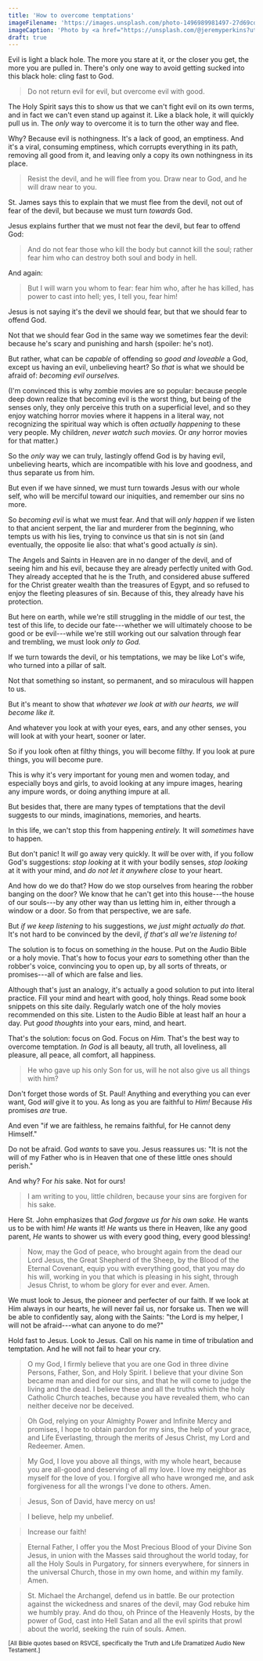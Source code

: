 ```yaml
---
title: 'How to overcome temptations'
imageFilename: 'https://images.unsplash.com/photo-1496989981497-27d69cdad83e?ixlib=rb-1.2.1&ixid=MnwxMjA3fDB8MHxwaG90by1wYWdlfHx8fGVufDB8fHx8&auto=format&fit=crop&w=931&q=80'
imageCaption: 'Photo by <a href="https://unsplash.com/@jeremyperkins?utm_source=unsplash&utm_medium=referral&utm_content=creditCopyText">Jeremy Perkins</a> on <a href="https://unsplash.com/?utm_source=unsplash&utm_medium=referral&utm_content=creditCopyText">Unsplash</a>'
draft: true
---
```


Evil is light a black hole. The more you stare at it, or the closer you get, the more you are pulled in. There's only one way to avoid getting sucked into this black hole: cling fast to God.

> Do not return evil for evil, but overcome evil with good.

The Holy Spirit says this to show us that we can't fight evil on its own terms, and in fact we can't even stand up against it. Like a black hole, it will quickly pull us in. The *only* way to overcome it is to turn the other way and flee.

Why? Because evil is nothingness. It's a lack of good, an emptiness. And it's a viral, consuming emptiness, which corrupts everything in its path, removing all good from it, and leaving only a copy its own nothingness in its place.

> Resist the devil, and he will flee from you. Draw near to God, and he will draw near to you.

St. James says this to explain that we must flee from the devil, not out of fear of the devil, but because we must turn *towards* God.

Jesus explains further that we must not fear the devil, but fear to offend God:

> And do not fear those who kill the body but cannot kill the soul; rather fear him who can destroy both soul and body in hell.

And again:

> But I will warn you whom to fear: fear him who, after he has killed, has power to cast into hell; yes, I tell you, fear him!

Jesus is not saying it's the devil we should fear, but that we should fear to offend God.

Not that we should fear God in the same way we sometimes fear the devil: because he's scary and punishing and harsh (spoiler: he's not).

But rather, what can be *capable* of offending so *good and loveable* a God, except us having an evil, unbelieving heart? So *that* is what we should be afraid of: *becoming evil ourselves.*

(I'm convinced this is why zombie movies are so popular: because people deep down realize that becoming evil is the worst thing, but being of the senses only, they only perceive this truth on a superficial level, and so they enjoy watching horror movies where it happens in a literal way, not recognizing the spiritual way which is often *actually happening* to these very people. My children, *never watch such movies.* Or *any* horror movies for that matter.)

So the *only* way we can truly, lastingly offend God is by having evil, unbelieving hearts, which are incompatible with his love and goodness, and thus separate us from him.

But even if we have sinned, we must turn towards Jesus with our whole self, who will be merciful toward our iniquities, and remember our sins no more.

So *becoming evil* is what we must fear. And that will *only happen* if we listen to that ancient serpent, the liar and murderer from the beginning, who tempts us with his lies, trying to convince us that sin is not sin (and eventually, the opposite lie also: that what's good actually *is* sin).

The Angels and Saints in Heaven are in no danger of the devil, and of seeing him and his evil, because they are already perfectly united with God. They already accepted that he is the Truth, and considered abuse suffered for the Christ greater wealth than the treasures of Egypt, and so refused to enjoy the fleeting pleasures of sin. Because of this, they already have his protection.

But here on earth, while we're still struggling in the middle of our test, the test of this life, to decide our fate---whether we will ultimately choose to be good or be evil---while we're still working out our salvation through fear and trembling, we must look *only to God.*

If we turn towards the devil, or his temptations, we may be like Lot's wife, who turned into a pillar of salt.

Not that something so instant, so permanent, and so miraculous will happen to us.

But it's meant to show that *whatever we look at with our hearts, we will become like it.*

And whatever you look at with your eyes, ears, and any other senses, you will look at with your heart, sooner or later.

So if you look often at filthy things, you will become filthy. If you look at pure things, you will become pure.

This is why it's very important for young men and women today, and especially boys and girls, to avoid looking at any impure images, hearing any impure words, or doing anything impure at all.

But besides that, there are many types of temptations that the devil suggests to our minds, imaginations, memories, and hearts.

In this life, we can't stop this from happening *entirely.* It will *sometimes* have to happen.

But don't panic! It *will* go away very quickly. It *will* be over with, if you follow God's suggestions: *stop looking* at it with your bodily senses, *stop looking* at it with your mind, and *do not let it anywhere close* to your heart.

And how do we do that? How do we stop ourselves from hearing the robber banging on the door? We know that he can't get into this house---the house of our souls---by any other way than us letting him in, either through a window or a door. So from that perspective, we are safe.

But *if we keep listening* to his suggestions, *we just might actually do that.* It's not hard to be convinced by the devil, *if that's all we're listening to!*

The solution is to focus on something *in* the house. Put on the Audio Bible or a holy movie. That's how to focus your *ears* to something other than the robber's voice, convincing you to open up, by all sorts of threats, or promises---all of which are false and lies.

Although that's just an analogy, it's actually a good solution to put into literal practice. Fill your mind and heart with good, holy things. Read some book snippets on this site daily. Regularly watch one of the holy movies recommended on this site. Listen to the Audio Bible at least half an hour a day. Put *good thoughts* into your ears, mind, and heart.

That's the solution: focus on God. Focus on *Him.* That's the best way to overcome temptation. *In God* is all beauty, all truth, all loveliness, all pleasure, all peace, all comfort, all happiness.

> He who gave up his only Son for us, will he not also give us all things with him?

Don't forget those words of St. Paul! Anything and everything you can ever want, God *will* give it to you. As long as you are faithful to *Him!* Because *His* promises *are* true.

And even "if we are faithless, he remains faithful, for He cannot deny Himself."

Do not be afraid. God *wants* to save you. Jesus reassures us: "It is not the will of my Father who is in Heaven that one of these little ones should perish."

And why? For *his* sake. Not for ours!

> I am writing to you, little children, because your sins are forgiven for his sake.

Here St. John emphasizes that *God forgave us for his own sake.* He wants us to be with him! *He* wants it! *He* wants us there in Heaven, like any good parent, *He* wants to shower us with every good thing, every good blessing!

> Now, may the God of peace, who brought again from the dead our Lord Jesus, the Great Shepherd of the Sheep, by the Blood of the Eternal Covenant, equip you with everything good, that you may do his will, working in you that which is pleasing in his sight, through Jesus Christ, to whom be glory for ever and ever. Amen.

We must look to Jesus, the pioneer and perfecter of our faith. If we look at Him always in our hearts, he will never fail us, nor forsake us. Then we will be able to confidently say, along with the Saints: "the Lord is my helper, I will not be afraid---what can anyone to do me?"

Hold fast to Jesus. Look to Jesus. Call on his name in time of tribulation and temptation. And he will not fail to hear your cry.

> O my God, I firmly believe that you are one God in three divine Persons, Father, Son, and Holy Spirit. I believe that your divine Son became man and died for our sins, and that he will come to judge the living and the dead. I believe these and all the truths which the holy Catholic Church teaches, because you have revealed them, who can neither deceive nor be deceived.

> Oh God, relying on your Almighty Power and Infinite Mercy and promises, I hope to obtain pardon for my sins, the help of your grace, and Life Everlasting, through the merits of Jesus Christ, my Lord and Redeemer. Amen.

> My God, I love you above all things, with my whole heart, because you are all-good and deserving of all my love. I love my neighbor as myself for the love of you. I forgive all who have wronged me, and ask forgiveness for all the wrongs I've done to others. Amen.

> Jesus, Son of David, have mercy on us!

> I believe, help my unbelief.

> Increase our faith!

> Eternal Father, I offer you the Most Precious Blood of your Divine Son Jesus, in union with the Masses said throughout the world today, for all the Holy Souls in Purgatory, for sinners everywhere, for sinners in the universal Church, those in my own home, and within my family. Amen.

> St. Michael the Archangel, defend us in battle. Be our protection against the wickedness and snares of the devil, may God rebuke him we humbly pray. And do thou, oh Prince of the Heavenly Hosts, by the power of God, cast into Hell Satan and all the evil spirits that prowl about the world, seeking the ruin of souls. Amen.

<small>[All Bible quotes based on RSVCE, specifically the Truth and Life Dramatized Audio New Testament.]</small>

